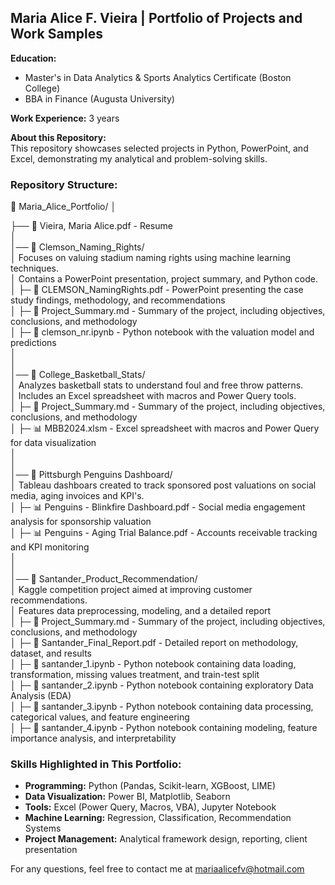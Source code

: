## Maria Alice F. Vieira | Portfolio of Projects and Work Samples

**Education:**  
- Master's in Data Analytics & Sports Analytics Certificate (Boston College)  
- BBA in Finance (Augusta University)  

**Work Experience:** 3 years  

**About this Repository:**  
This repository showcases selected projects in Python, PowerPoint, and Excel, demonstrating my analytical and problem-solving skills.  

### Repository Structure:
📂 Maria_Alice_Portfolio/ │ 

├── 📄 Vieira, Maria Alice.pdf - Resume  
│   
│── 📁 Clemson_Naming_Rights/  
│  Focuses on valuing stadium naming rights using machine learning techniques.  
│  Contains a PowerPoint presentation, project summary, and Python code.  
│ ├─ 📄 CLEMSON_NamingRights.pdf - PowerPoint presenting the case study findings, methodology, and recommendations  
│ ├─ 📄 Project_Summary.md - Summary of the project, including objectives, conclusions, and methodology  
│ ├─ 📜 clemson_nr.ipynb - Python notebook with the valuation model and predictions  
│  
│  
│── 📁 College_Basketball_Stats/  
│  Analyzes basketball stats to understand foul and free throw patterns.  
│  Includes an Excel spreadsheet with macros and Power Query tools.  
│ ├─ 📄 Project_Summary.md - Summary of the project, including objectives, conclusions, and methodology  
│ ├─ 📊 MBB2024.xlsm - Excel spreadsheet with macros and Power Query for data visualization  
│  
│  
│── 📁 Pittsburgh Penguins Dashboard/  
│  Tableau dashboars created to track sponsored post valuations on social media, aging invoices and KPI's.  
│   ├─ 📊 Penguins - Blinkfire Dashboard.pdf - Social media engagement analysis for sponsorship valuation  
│   ├─ 📊 Penguins - Aging Trial Balance.pdf - Accounts receivable tracking and KPI monitoring  
│  
│  
│── 📁 Santander_Product_Recommendation/  
│  Kaggle competition project aimed at improving customer recommendations.  
│  Features data preprocessing, modeling, and a detailed report  
│ ├─ 📄 Project_Summary.md - Summary of the project, including objectives, conclusions, and methodology  
│ ├─ 📄 Santander_Final_Report.pdf - Detailed report on methodology, dataset, and results  
│ ├─ 📜 santander_1.ipynb - Python notebook containing data loading, transformation, missing values treatment, and train-test split  
│ ├─ 📜 santander_2.ipynb - Python notebook containing exploratory Data Analysis (EDA)  
│ ├─ 📜 santander_3.ipynb - Python notebook containing data processing, categorical values, and feature engineering  
│ ├─ 📜 santander_4.ipynb - Python notebook containing modeling, feature importance analysis, and interpretability  


### Skills Highlighted in This Portfolio:
- **Programming:** Python (Pandas, Scikit-learn, XGBoost, LIME)  
- **Data Visualization:** Power BI, Matplotlib, Seaborn  
- **Tools:** Excel (Power Query, Macros, VBA), Jupyter Notebook  
- **Machine Learning:** Regression, Classification, Recommendation Systems  
- **Project Management:** Analytical framework design, reporting, client presentation

For any questions, feel free to contact me at mariaalicefv@hotmail.com

